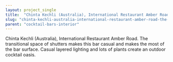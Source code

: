 ```yaml
---
layout: project_single
title:  "Chinta Kechli (Australia), International Restaurant Amber Road. The transitional space of shutters makes this bar casual and makes the most of the bar surface. Casual layered lighting and lots of plants create an outdoor cocktail oasis."
slug: "chinta-kechli-australia-international-restaurant-amber-road-the-transitional-space-of-shutters-makes-this-bar"
parent: "cocktail-bars-interior"
---
```

Chinta Kechli (Australia), International Restaurant Amber Road. The transitional space of shutters makes this bar casual and makes the most of the bar surface. Casual layered lighting and lots of plants create an outdoor cocktail oasis.